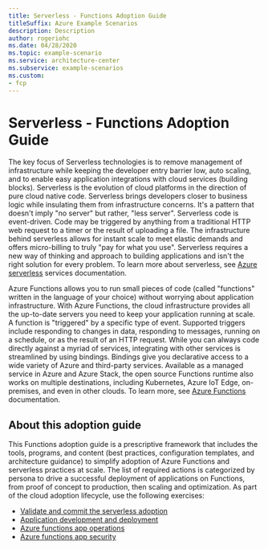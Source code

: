 ```yaml
---
title: Serverless - Functions Adoption Guide
titleSuffix: Azure Example Scenarios
description: Description
author: rogeriohc
ms.date: 04/28/2020
ms.topic: example-scenario
ms.service: architecture-center
ms.subservice: example-scenarios
ms.custom:
- fcp
---
```

# Serverless - Functions Adoption Guide

The key focus of Serverless technologies is to remove management of infrastructure while keeping the developer entry barrier low, auto scaling, and to enable easy application integrations with cloud services (building blocks). Serverless is the evolution of cloud platforms in the direction of pure cloud native code. Serverless brings developers closer to business logic while insulating them from infrastructure concerns. It's a pattern that doesn't imply "no server" but rather, "less server". Serverless code is event-driven. Code may be triggered by anything from a traditional HTTP web request to a timer or the result of uploading a file. The infrastructure behind serverless allows for instant scale to meet elastic demands and offers micro-billing to truly "pay for what you use". Serverless requires a new way of thinking and approach to building applications and isn't the right solution for every problem. To learn more about serverless, see [Azure serverless](https://azure.microsoft.com/solutions/serverless/) services documentation.

Azure Functions allows you to run small pieces of code (called "functions" written in the language of your choice) without worrying about application infrastructure. With Azure Functions, the cloud infrastructure provides all the up-to-date servers you need to keep your application running at scale. A function is "triggered" by a specific type of event. Supported triggers include responding to changes in data, responding to messages, running on a schedule, or as the result of an HTTP request. While you can always code directly against a myriad of services, integrating with other services is streamlined by using bindings. Bindings give you declarative access to a wide variety of Azure and third-party services. Available as a managed service in Azure and Azure Stack, the open source Functions runtime also works on multiple destinations, including Kubernetes, Azure IoT Edge, on-premises, and even in other clouds. To learn more, see [Azure Functions](https://docs.microsoft.com/azure/azure-functions/) documentation.

## About this adoption guide
This Functions adoption guide is a prescriptive framework that includes the tools, programs, and content (best practices, configuration templates, and architecture guidance) to simplify adoption of Azure Functions and serverless practices at scale.
The list of required actions is categorized by persona to drive a successful deployment of applications on Functions, from proof of concept to production, then scaling and optimization. As part of the cloud adoption lifecycle, use the following exercises:

- [Validate and commit the serverless adoption](./validate-commit-serverless-adoption.md)
- [Application development and deployment](./application-development.md)
- [Azure functions app operations](./functions-app-operations.md)
- [Azure functions app security](./functions-app-security.md)


